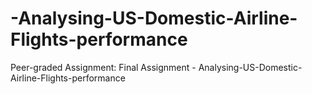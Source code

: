 # -Analysing-US-Domestic-Airline-Flights-performance
Peer-graded Assignment: Final Assignment -  Analysing-US-Domestic-Airline-Flights-performance
